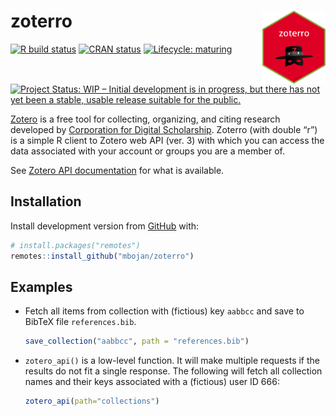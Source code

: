 
<!-- README.md is generated from README.Rmd. Please edit that file -->

# zoterro <img src="man/figures/logo.png" align="right" width="20%"/>

<!-- badges: start -->

[![R build
status](https://github.com/mbojan/zoterro/workflows/R-CMD-check/badge.svg)](https://github.com/mbojan/zoterro/actions)
[![CRAN
status](https://www.r-pkg.org/badges/version/zoterro)](https://CRAN.R-project.org/package=zoterro)
[![Lifecycle:
maturing](https://img.shields.io/badge/lifecycle-maturing-blue.svg)](https://www.tidyverse.org/lifecycle/#maturing)
[![Project Status: WIP – Initial development is in progress, but there
has not yet been a stable, usable release suitable for the
public.](https://www.repostatus.org/badges/latest/wip.svg)](https://www.repostatus.org/#wip)
<!-- badges: end -->

[Zotero](https://www.zotero.org/) is a free tool for collecting,
organizing, and citing research developed by [Corporation for Digital
Scholarship](https://digitalscholar.org/). Zoterro (with double “r”) is
a simple R client to Zotero web API (ver. 3) with which you can access
the data associated with your account or groups you are a member of.

See [Zotero API
documentation](https://www.zotero.org/support/dev/web_api/v3) for what
is available.

## Installation

Install development version from
[GitHub](https://github.com/mbojan/zoterro) with:

``` r
# install.packages("remotes")
remotes::install_github("mbojan/zoterro")
```

## Examples

  - Fetch all items from collection with (fictious) key `aabbcc` and
    save to BibTeX file `references.bib`.
    
    ``` r
    save_collection("aabbcc", path = "references.bib")
    ```

  - `zotero_api()` is a low-level function. It will make multiple
    requests if the results do not fit a single response. The following
    will fetch all collection names and their keys associated with a
    (fictious) user ID 666:
    
    ``` r
    zotero_api(path="collections")
    ```
